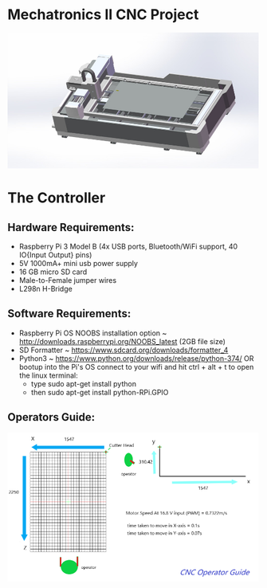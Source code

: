 # Mechatronics II CNC Project

![CNC Machine Cad](images/cnc_cad_screenshot.jpeg)

# The Controller

## Hardware Requirements:

- Raspberry Pi 3 Model B (4x USB ports, Bluetooth/WiFi support, 40 IO{Input Output} pins)
- 5V 1000mA+ mini usb power supply
- 16 GB micro SD card
- Male-to-Female jumper wires
- L298n H-Bridge 

## Software Requirements:

- Raspberry Pi OS NOOBS installation option ~ http://downloads.raspberrypi.org/NOOBS_latest (2GB file size)
- SD Formatter ~ https://www.sdcard.org/downloads/formatter_4
- Python3 ~ https://www.python.org/downloads/release/python-374/ OR bootup into the Pi's OS connect to your wifi and hit ctrl + alt + t to open the linux terminal:
    - type sudo apt-get install python
    - then sudo apt-get install python-RPi.GPIO

## Operators Guide:

![CNC Operator Guide](images/CNC_Operator_Guide.png)